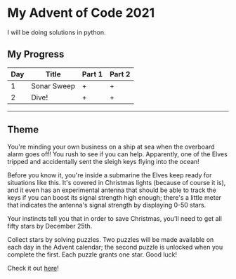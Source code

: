# My Advent of Code 2021

I will be doing solutions in python.

## My Progress

| Day | Title | Part 1 | Part 2 |
|---|---|---|---|
| 1 | Sonar Sweep | + | + |
| 2 | Dive! | + | + |

----

## Theme

You're minding your own business on a ship at sea when the overboard alarm goes off! You rush to see if you can help. Apparently, one of the Elves tripped and accidentally sent the sleigh keys flying into the ocean!

Before you know it, you're inside a submarine the Elves keep ready for situations like this. It's covered in Christmas lights (because of course it is), and it even has an experimental antenna that should be able to track the keys if you can boost its signal strength high enough; there's a little meter that indicates the antenna's signal strength by displaying 0-50 stars.

Your instincts tell you that in order to save Christmas, you'll need to get all fifty stars by December 25th.

Collect stars by solving puzzles. Two puzzles will be made available on each day in the Advent calendar; the second puzzle is unlocked when you complete the first. Each puzzle grants one star. Good luck!

Check it out [here](https://adventofcode.com/2021)!

